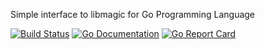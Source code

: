 Simple interface to libmagic for Go Programming Language

[![Build Status](https://travis-ci.org/kwilczynski/go-magic.png?branch=master)](https://travis-ci.org/kwilczynski/go-magic)
[![Go Documentation](https://godoc.org/github.com/kwilczynski/go-magic?status.png)](https://godoc.org/github.com/kwilczynski/go-magic)
[![Go Report Card](http://goreportcard.com/badge/kwilczynski/go-magic)](http://goreportcard.com/report/kwilczynski/go-magic)
